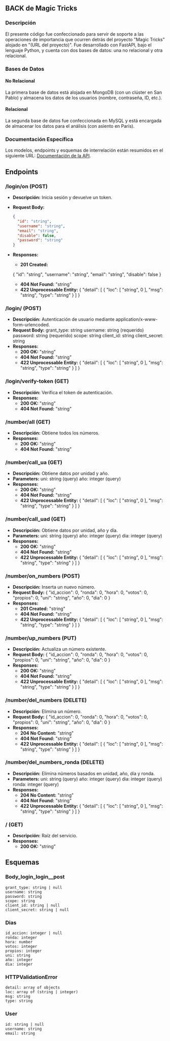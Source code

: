 ## BACK de Magic Tricks

### Descripción

El presente código fue confeccionado para servir de soporte a las operaciones de importancia que ocurren detrás del proyecto "Magic Tricks" alojado en "(URL del proyecto)". Fue desarrollado con FastAPI, bajo el lenguaje Python, y cuenta con dos bases de datos: una no relacional y otra relacional.

### Bases de Datos

#### No Relacional

La primera base de datos está alojada en MongoDB (con un clúster en San Pablo) y almacena los datos de los usuarios (nombre, contraseña, ID, etc.).

#### Relacional

La segunda base de datos fue confeccionada en MySQL y está encargada de almacenar los datos para el análisis (con asiento en París).

### Documentación Específica

Los modelos, endpoints y esquemas de interrelación están resumidos en el siguiente URL: [Documentación de la API](URL_de_acceso_a_la_aplicacion/docs).

## Endpoints

### **/login/on** (POST)
- **Descripción:** Inicia sesión y devuelve un token.
- **Request Body:**
  ```json
  {
    "id": "string",
    "username": "string",
    "email": "string",
    "disable": false,
    "password": "string"
  }
- **Responses:**
    - **201 Created:**

    {
    "id": "string",
    "username": "string",
    "email": "string",
    "disable": false
    }

    - **404 Not Found:**
    "string"
    - **422 Unprocessable Entity:**
    {
    "detail": [
        {
        "loc": [
            "string",
            0
        ],
        "msg": "string",
        "type": "string"
        }
    ]
    }

### **/login/** (POST)
- **Descripción:** Autenticación de usuario mediante application/x-www-form-urlencoded.
- **Request Body:**
    grant_type: string
    username: string (requerido)
    password: string (requerido)
    scope: string
    client_id: string
    client_secret: string
- **Responses:**
    - **200 OK:**
    "string"
    - **404 Not Found:**
    "string"
    - **422 Unprocessable Entity:**
    {
    "detail": [
        {
        "loc": [
            "string",
            0
        ],
        "msg": "string",
        "type": "string"
        }
    ]
    }

### /login/verify-token (GET)
- **Descripción:** Verifica el token de autenticación.
- **Responses:**
    - **200 OK:**
    "string"
    - **404 Not Found:**
    "string"

### **/number/all** (GET)
- **Descripción:** Obtiene todos los números.
- **Responses:**
    - **200 OK:**
    "string"
    - **404 Not Found:**
    "string"

### **/number/call_ua** (GET)
- **Descripción:** Obtiene datos por unidad y año.
- **Parameters:**
    uni: string (query)
    año: integer (query)
- **Responses:**
    - **200 OK:**
    "string"
    - **404 Not Found:**
    "string"
    - **422 Unprocessable Entity:**
    {
    "detail": [
        {
        "loc": [
            "string",
            0
        ],
        "msg": "string",
        "type": "string"
        }
    ]
    }
### **/number/call_uad** (GET)
- **Descripción:** Obtiene datos por unidad, año y día.
- **Parameters:**
    uni: string (query)
    año: integer (query)
    dia: integer (query)
- **Responses:**
    - **200 OK:**
    "string"
    - **404 Not Found:**
    "string"
    - **422 Unprocessable Entity:**
    {
    "detail": [
        {
        "loc": [
            "string",
            0
        ],
        "msg": "string",
        "type": "string"
        }
    ]
    }
### **/number/on_numbers** (POST)
- **Descripción:** Inserta un nuevo número.
- **Request Body:**
    {
    "id_accion": 0,
    "ronda": 0,
    "hora": 0,
    "votos": 0,
    "propios": 0,
    "uni": "string",
    "año": 0,
    "dia": 0
    }
- **Responses:**
    - **201 Created:**
    "string"
    - **404 Not Found:**
    "string"
    - **422 Unprocessable Entity:**
    {
    "detail": [
        {
        "loc": [
            "string",
            0
        ],
        "msg": "string",
        "type": "string"
        }
    ]
    }
### **/number/up_numbers** (PUT)
- **Descripción:** Actualiza un número existente.
- **Request Body:**
    {
    "id_accion": 0,
    "ronda": 0,
    "hora": 0,
    "votos": 0,
    "propios": 0,
    "uni": "string",
    "año": 0,
    "dia": 0
    }
- **Responses:**
    - **200 OK:**
    "string"
    - **404 Not Found:**
    "string"
    - **422 Unprocessable Entity:**
    {
    "detail": [
        {
        "loc": [
            "string",
            0
        ],
        "msg": "string",
        "type": "string"
        }
    ]
    }
### **/number/del_numbers** (DELETE)
- **Descripción:** Elimina un número.
- **Request Body:**
    {
    "id_accion": 0,
    "ronda": 0,
    "hora": 0,
    "votos": 0,
    "propios": 0,
    "uni": "string",
    "año": 0,
    "dia": 0
    }
- **Responses:**
    - **204 No Content:**
    "string"
    - **404 Not Found:**
    "string"
    - **422 Unprocessable Entity:**
    {
    "detail": [
        {
        "loc": [
            "string",
            0
        ],
        "msg": "string",
        "type": "string"
        }
    ]
    }
### **/number/del_numbers_ronda** (DELETE)
- **Descripción:** Elimina números basados en unidad, año, día y ronda.
- **Parameters:**
    uni: string (query)
    año: integer (query)
    dia: integer (query)
    ronda: integer (query)
- **Responses:**
    - **204 No Content:**
    "string"
    - **404 Not Found:**
    "string"
    - **422 Unprocessable Entity:**
    {
    "detail": [
        {
        "loc": [
            "string",
            0
        ],
        "msg": "string",
        "type": "string"
        }
    ]
    }
### **/** (GET)
- **Descripción:** Raíz del servicio.
- **Responses:**
    - **200 OK:**
    "string"

## Esquemas

### Body_login_login__post
    grant_type: string | null
    username: string
    password: string
    scope: string
    client_id: string | null
    client_secret: string | null

### Dias
    id_accion: integer | null
    ronda: integer
    hora: number
    votos: integer
    propios: integer
    uni: string
    año: integer
    dia: integer

### HTTPValidationError
    detail: array of objects
    loc: array of (string | integer)
    msg: string
    type: string

### User
    id: string | null
    username: string
    email: string


